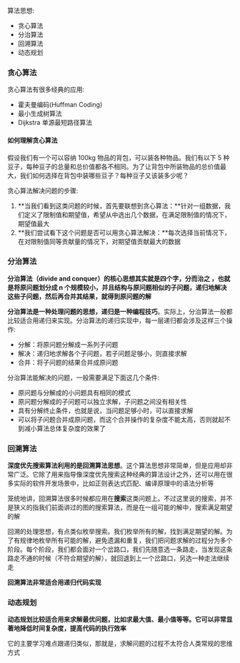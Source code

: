 算法思想:
- 贪心算法
- 分治算法
- 回溯算法
- 动态规划

### 贪心算法

贪心算法有很多经典的应用:
- 霍夫曼编码(Huffman Coding)
- 最小生成树算法
- Dijkstra 单源最短路径算法

#### 如何理解贪心算法

假设我们有一个可以容纳 100kg 物品的背包，可以装各种物品。我们有以下 5 种豆子，每种豆子的总量和总价值都各不相同。为了让背包中所装物品的总价值最大，我们如何选择在背包中装哪些豆子？每种豆子又该装多少呢？

贪心算法解决问题的步骤:
1. **当我们看到这类问题的时候，首先要联想到贪心算法：**针对一组数据，我们定义了限制值和期望值，希望从中选出几个数据，在满足限制值的情况下，期望值最大
2. **我们尝试看下这个问题是否可以用贪心算法解决：**每次选择当前情况下，在对限制值同等贡献量的情况下，对期望值贡献最大的数据


### 分治算法

**分治算法（divide and conquer）的核心思想其实就是四个字，分而治之 ，也就是将原问题划分成 n 个规模较小，并且结构与原问题相似的子问题，递归地解决这些子问题，然后再合并其结果，就得到原问题的解**

**分治算法是一种处理问题的思想，递归是一种编程技巧**。实际上，分治算法一般都比较适合用递归来实现。分治算法的递归实现中，每一层递归都会涉及这样三个操作:
- 分解：将原问题分解成一系列子问题
- 解决：递归地求解各个子问题，若子问题足够小，则直接求解
- 合并：将子问题的结果合并成原问题


分治算法能解决的问题，一般需要满足下面这几个条件:
- 原问题与分解成的小问题具有相同的模式
- 原问题分解成的子问题可以独立求解，子问题之间没有相关性
- 具有分解终止条件，也就是说，当问题足够小时，可以直接求解
- 可以将子问题合并成原问题，而这个合并操作的复杂度不能太高，否则就起不到减小算法总体复杂度的效果了


### 回溯算法

**深度优先搜索算法利用的是回溯算法思想**。这个算法思想非常简单，但是应用却非常广泛。它除了用来指导像深度优先搜索这种经典的算法设计之外，还可以用在很多实际的软件开发场景中，比如正则表达式匹配、编译原理中的语法分析等

笼统地讲，回溯算法很多时候都应用在**搜索**这类问题上。不过这里说的搜索，并不是狭义的指我们前面讲过的图的搜索算法，而是在一组可能的解中，搜索满足期望的解

回溯的处理思想，有点类似枚举搜索。我们枚举所有的解，找到满足期望的解。为了有规律地枚举所有可能的解，避免遗漏和重复，我们把问题求解的过程分为多个阶段。每个阶段，我们都会面对一个岔路口，我们先随意选一条路走，当发现这条路走不通的时候（不符合期望的解），就回退到上一个岔路口，另选一种走法继续走

**回溯算法非常适合用递归代码实现**


### 动态规划

**动态规划比较适合用来求解最优问题，比如求最大值、最小值等等。它可以非常显著地降低时间复杂度，提高代码的执行效率**

它的主要学习难点跟递归类似，那就是，求解问题的过程不太符合人类常规的思维方式


